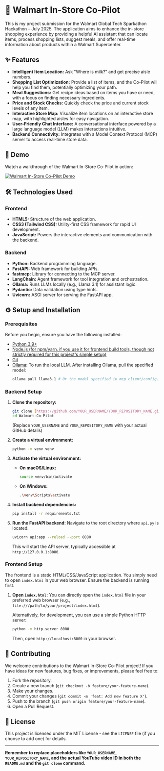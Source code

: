 # 🛒 Walmart In-Store Co-Pilot

This is my project submission for the Walmart Global Tech Sparkathon Hackathon – July 2025. The application aims to enhance the in-store shopping experience by providing a helpful AI assistant that can locate items, process shopping lists, suggest meals, and offer real-time information about products within a Walmart Supercenter.

## ✨ Features

- **Intelligent Item Location:** Ask "Where is milk?" and get precise aisle numbers.
- **Shopping List Optimization:** Provide a list of items, and the Co-Pilot will help you find them, potentially optimizing your path.
- **Meal Suggestions:** Get recipe ideas based on items you have or need, with a focus on finding necessary ingredients.
- **Price and Stock Checks:** Quickly check the price and current stock levels of any item.
- **Interactive Store Map:** Visualize item locations on an interactive store map, with highlighted aisles for easy navigation.
- **User-Friendly Chat Interface:** A conversational interface powered by a large language model (LLM) makes interactions intuitive.
- **Backend Connectivity:** Integrates with a Model Context Protocol (MCP) server to access real-time store data.

## 🚀 Demo

Watch a walkthrough of the Walmart In-Store Co-Pilot in action:

[![Walmart In-Store Co-Pilot Demo](https://img.youtube.com/vi/kC1vfyucOKQ/0.jpg)](https://youtu.be/kC1vfyucOKQ)

## 🛠️ Technologies Used

### Frontend
- **HTML5:** Structure of the web application.
- **CSS3 (Tailwind CSS):** Utility-first CSS framework for rapid UI development.
- **JavaScript:** Powers the interactive elements and communication with the backend.

### Backend
- **Python:** Backend programming language.
- **FastAPI:** Web framework for building APIs.
- **fastmcp:** Library for connecting to the MCP server.
- **LangChain:** Agent framework for tool integration and orchestration.
- **Ollama:** Runs LLMs locally (e.g., Llama 3.1) for assistant logic.
- **Pydantic:** Data validation using type hints.
- **Uvicorn:** ASGI server for serving the FastAPI app.

## ⚙️ Setup and Installation

### Prerequisites

Before you begin, ensure you have the following installed:

-   [Python 3.9+](https://www.python.org/downloads/)
-   [Node.js (for npm/yarn, if you use it for frontend build tools, though not strictly required for this project's simple setup)](https://nodejs.org/en/download/)
-   [Git](https://git-scm.com/downloads)
-   [Ollama](https://ollama.com/download): To run the local LLM. After installing Ollama, pull the specified model:
    ```bash
    ollama pull llama3.1 # Or the model specified in mcp_client/config.py
    ```

### Backend Setup

1.  **Clone the repository:**
    ```bash
    git clone [https://github.com/YOUR_USERNAME/YOUR_REPOSITORY_NAME.git](https://github.com/YOUR_USERNAME/YOUR_REPOSITORY_NAME.git)
    cd Walmart-Co-Pilot
    ```
    (Replace `YOUR_USERNAME` and `YOUR_REPOSITORY_NAME` with your actual GitHub details)

2.  **Create a virtual environment:**
    ```bash
    python -m venv venv
    ```

3.  **Activate the virtual environment:**
    -   **On macOS/Linux:**
        ```bash
        source venv/bin/activate
        ```
    -   **On Windows:**
        ```bash
        .\venv\Scripts\activate
        ```

4.  **Install backend dependencies:**
    ```bash
    pip install -r requirements.txt
    ```

5.  **Run the FastAPI backend:**
    Navigate to the root directory where `api.py` is located.
    ```bash
    uvicorn api:app --reload --port 8080
    ```
    This will start the API server, typically accessible at `http://127.0.0.1:8080`.

### Frontend Setup

The frontend is a static HTML/CSS/JavaScript application. You simply need to open `index.html` in your web browser. Ensure the backend is running first.

1.  **Open `index.html`:**
    You can directly open the `index.html` file in your preferred web browser (e.g., `file:///path/to/your/project/index.html`).

    Alternatively, for development, you can use a simple Python HTTP server:
    ```bash
    python -m http.server 8000
    ```
    Then, open `http://localhost:8000` in your browser.

## 🤝 Contributing

We welcome contributions to the Walmart In-Store Co-Pilot project! If you have ideas for new features, bug fixes, or improvements, please feel free to:

1.  Fork the repository.
2.  Create a new branch (`git checkout -b feature/your-feature-name`).
3.  Make your changes.
4.  Commit your changes (`git commit -m 'feat: Add new feature X'`).
5.  Push to the branch (`git push origin feature/your-feature-name`).
6.  Open a Pull Request.

## 📄 License

This project is licensed under the MIT License - see the `LICENSE` file (if you choose to add one) for details.

---

**Remember to replace placeholders like `YOUR_USERNAME`, `YOUR_REPOSITORY_NAME`, and the actual YouTube video ID in both the `README.md` and the `git clone` command.**




